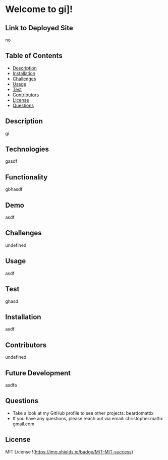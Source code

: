 

# Welcome to gi]! 
 
## Link to Deployed Site
no

## Table of Contents
  * [Description](#description)
  * [Installation](#installation)
  * [Challenges](#challenges)
  * [Usage](#usage)
  * [Test](#test)
  * [Contributors](#contributors)
  * [License](#license)
  * [Questions](#questions)

## Description
gi
 
## Technologies
gasdf

## Functionality
gbhasdf

## Demo
asdf

## Challenges
undefined

## Usage
asdf

## Test
ghasd

## Installation
asdf

## Contributors
undefined

## Future Development
asdfa

## Questions
* Take a look at my GitHub profile to see other projects: beardomattix
* If you have any questions, please reach out via email: christopher.mattix  gmail.com

## License 
MIT License
!(https://img.shields.io/badge/MIT-MIT-success)
